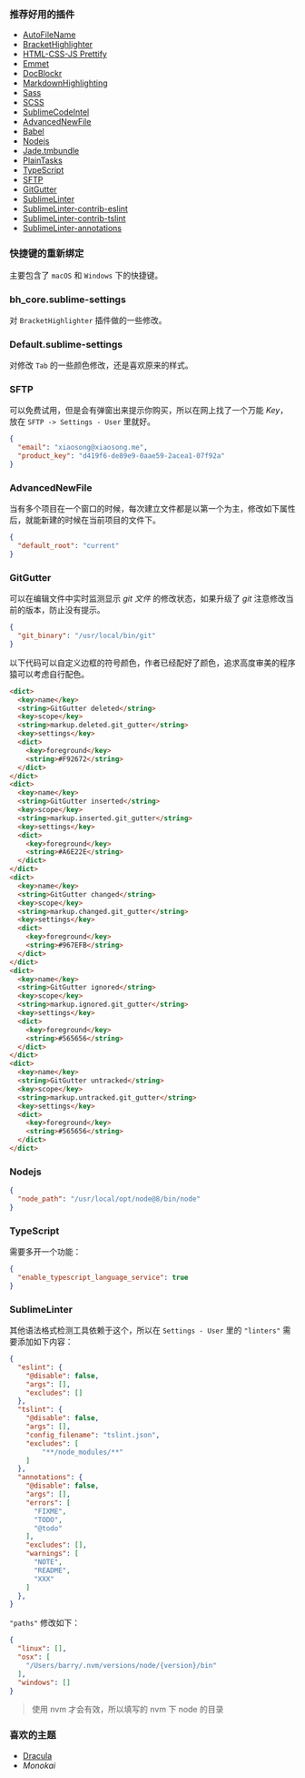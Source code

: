 ### 推荐好用的插件

* [AutoFileName][1]
* [BracketHighlighter][3]
* [HTML-CSS-JS Prettify][4]
* [Emmet][5]
* [DocBlockr][6]
* [MarkdownHighlighting][8]
* [Sass][2]
* [SCSS][9]
* [SublimeCodeIntel][11]
* [AdvancedNewFile][12]
* [Babel][13]
* [Nodejs][14]
* [Jade.tmbundle][15]
* [PlainTasks][16]
* [TypeScript][18]
* [SFTP][19]
* [GitGutter][20]
* [SublimeLinter][21]
* [SublimeLinter-contrib-eslint][22]
* [SublimeLinter-contrib-tslint][23]
* [Sublime​Linter-annotations][24]

### 快捷键的重新绑定

主要包含了 `macOS` 和 `Windows` 下的快捷键。

### bh_core.sublime-settings

对 `BracketHighlighter` 插件做的一些修改。

### Default.sublime-settings

对修改 `Tab` 的一些颜色修改，还是喜欢原来的样式。

### SFTP

可以免费试用，但是会有弹窗出来提示你购买，所以在网上找了一个万能 *Key*，放在 `SFTP -> Settings - User` 里就好。

```json
{
  "email": "xiaosong@xiaosong.me",
  "product_key": "d419f6-de89e9-0aae59-2acea1-07f92a"
}
```

### AdvancedNewFile

当有多个项目在一个窗口的时候，每次建立文件都是以第一个为主，修改如下属性后，就能新建的时候在当前项目的文件下。

```json
{
  "default_root": "current"
}
```

### GitGutter

可以在编辑文件中实时监测显示 *git 文件* 的修改状态，如果升级了 *git* 注意修改当前的版本，防止没有提示。

```json
{
  "git_binary": "/usr/local/bin/git"
}
```

以下代码可以自定义边框的符号颜色，作者已经配好了颜色，追求高度审美的程序猿可以考虑自行配色。

```html
<dict>
  <key>name</key>
  <string>GitGutter deleted</string>
  <key>scope</key>
  <string>markup.deleted.git_gutter</string>
  <key>settings</key>
  <dict>
    <key>foreground</key>
    <string>#F92672</string>
  </dict>
</dict>
<dict>
  <key>name</key>
  <string>GitGutter inserted</string>
  <key>scope</key>
  <string>markup.inserted.git_gutter</string>
  <key>settings</key>
  <dict>
    <key>foreground</key>
    <string>#A6E22E</string>
  </dict>
</dict>
<dict>
  <key>name</key>
  <string>GitGutter changed</string>
  <key>scope</key>
  <string>markup.changed.git_gutter</string>
  <key>settings</key>
  <dict>
    <key>foreground</key>
    <string>#967EFB</string>
  </dict>
</dict>
<dict>
  <key>name</key>
  <string>GitGutter ignored</string>
  <key>scope</key>
  <string>markup.ignored.git_gutter</string>
  <key>settings</key>
  <dict>
    <key>foreground</key>
    <string>#565656</string>
  </dict>
</dict>
<dict>
  <key>name</key>
  <string>GitGutter untracked</string>
  <key>scope</key>
  <string>markup.untracked.git_gutter</string>
  <key>settings</key>
  <dict>
    <key>foreground</key>
    <string>#565656</string>
  </dict>
</dict>
```

### Nodejs

```json
{
  "node_path": "/usr/local/opt/node@8/bin/node"
}
```

### TypeScript

需要多开一个功能：

```json
{
  "enable_typescript_language_service": true
}
```

### SublimeLinter

其他语法格式检测工具依赖于这个，所以在 `Settings - User` 里的 `"linters"` 需要添加如下内容：

```json
{
  "eslint": {
    "@disable": false,
    "args": [],
    "excludes": []
  },
  "tslint": {
    "@disable": false,
    "args": [],
    "config_filename": "tslint.json",
    "excludes": [
        "**/node_modules/**"
    ]
  },
  "annotations": {
    "@disable": false,
    "args": [],
    "errors": [
      "FIXME",
      "TODO",
      "@todo"
    ],
    "excludes": [],
    "warnings": [
      "NOTE",
      "README",
      "XXX"
    ]
  },
}
```

`"paths"` 修改如下：

```json
{
  "linux": [],
  "osx": [
    "/Users/barry/.nvm/versions/node/{version}/bin"
  ],
  "windows": []
}
```

> 使用 nvm 才会有效，所以填写的 nvm 下 node 的目录

### 喜欢的主题

* [Dracula][10]
* *Monokai*

<!-- Links -->

[1]: https://github.com/BoundInCode/AutoFileName
[2]: https://github.com/P233/Syntax-highlighting-for-Sass
[3]: https://github.com/facelessuser/BracketHighlighter
[4]: https://github.com/victorporof/Sublime-HTMLPrettify
[5]: http://emmet.io/
[6]: https://github.com/spadgos/sublime-jsdocs
[8]: https://github.com/braver/MarkdownHighlighting
[9]: https://github.com/MarioRicalde/SCSS.tmbundle
[10]: http://zenorocha.github.io/dracula-theme/
[11]: https://github.com/SublimeCodeIntel/SublimeCodeIntel
[12]: https://github.com/skuroda/Sublime-AdvancedNewFile
[13]: https://babeljs.io/
[14]: https://github.com/tanepiper/SublimeText-Nodejs
[15]: https://github.com/davidrios/jade-tmbundle
[16]: https://github.com/vuejs/vue-syntax-highlight
[18]: https://github.com/Microsoft/TypeScript-Sublime-Plugin
[19]: https://wbond.net/sublime_packages/sftp
[20]: https://github.com/jisaacks/GitGutter
[21]: https://github.com/SublimeLinter/SublimeLinter3
[22]: https://github.com/roadhump/SublimeLinter-eslint
[23]: https://github.com/lavrton/SublimeLinter-contrib-tslint
[24]: https://github.com/SublimeLinter/SublimeLinter-annotations